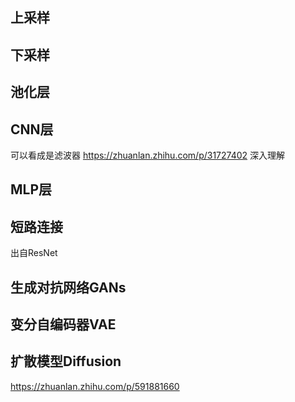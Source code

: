 
## 上采样
## 下采样

## 池化层

## CNN层
可以看成是滤波器
https://zhuanlan.zhihu.com/p/31727402 深入理解

## MLP层

## 短路连接
出自ResNet

## 生成对抗网络GANs

## 变分自编码器VAE

## 扩散模型Diffusion
https://zhuanlan.zhihu.com/p/591881660